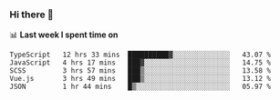 ### Hi there 👋

<!--
**DBvc/DBvc** is a ✨ _special_ ✨ repository because its `README.md` (this file) appears on your GitHub profile.

Here are some ideas to get you started:

- 🔭 I’m currently working on ...
- 🌱 I’m currently learning ...
- 👯 I’m looking to collaborate on ...
- 🤔 I’m looking for help with ...
- 💬 Ask me about ...
- 📫 How to reach me: ...
- 😄 Pronouns: ...
- ⚡ Fun fact: ...
-->

📊 **Last week I spent time on**
<!--START_SECTION:waka-->
```text
TypeScript   12 hrs 33 mins  ██████████▓░░░░░░░░░░░░░░   43.07 % 
JavaScript   4 hrs 17 mins   ███▓░░░░░░░░░░░░░░░░░░░░░   14.75 % 
SCSS         3 hrs 57 mins   ███▒░░░░░░░░░░░░░░░░░░░░░   13.58 % 
Vue.js       3 hrs 49 mins   ███▒░░░░░░░░░░░░░░░░░░░░░   13.12 % 
JSON         1 hr 44 mins    █▒░░░░░░░░░░░░░░░░░░░░░░░   05.97 % 
```
<!--END_SECTION:waka-->
